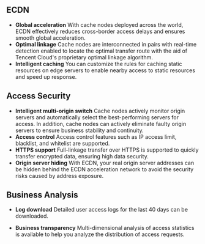 ## ECDN
- **Global acceleration**
With cache nodes deployed across the world, ECDN effectively reduces cross-border access delays and ensures smooth global acceleration.
- **Optimal linkage**
Cache nodes are interconnected in pairs with real-time detection enabled to locate the optimal transfer route with the aid of Tencent Cloud's proprietary optimal linkage algorithm.
- **Intelligent caching**
You can customize the rules for caching static resources on edge servers to enable nearby access to static resources and speed up response.

## Access Security
- **Intelligent multi-origin switch**
Cache nodes actively monitor origin servers and automatically select the best-performing servers for access. In addition, cache nodes can actively eliminate faulty origin servers to ensure business stability and continuity.
- **Access control**
Access control features such as IP access limit, blacklist, and whitelist are supported.
- **HTTPS support**
Full-linkage transfer over HTTPS is supported to quickly transfer encrypted data, ensuring high data security.
- **Origin server hiding**
With ECDN, your real origin server addresses can be hidden behind the ECDN acceleration network to avoid the security risks caused by address exposure.

## Business Analysis
- **Log download**
Detailed user access logs for the last 40 days can be downloaded.

- **Business transparency**
Multi-dimensional analysis of access statistics is available to help you analyze the distribution of access requests.
